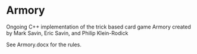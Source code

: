 # Armory
Ongoing C++ implementation of the trick based card game Armory created by Mark Savin, Eric Savin, and Philip Klein-Rodick

See Armory.docx for the rules.

